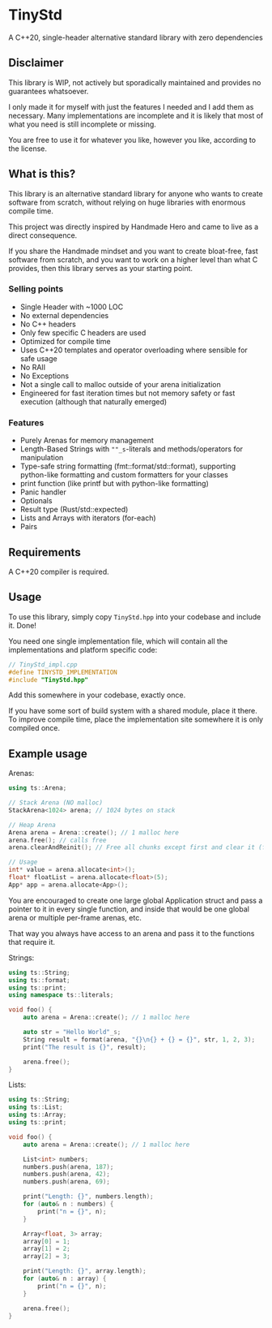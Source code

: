 # TinyStd
A C++20, single-header alternative standard library with zero dependencies

## Disclaimer

This library is WIP, not actively but sporadically maintained and provides no guarantees whatsoever.

I only made it for myself with just the features I needed and I add them as necessary. Many implementations are incomplete and it is likely that most of what you need is still incomplete or missing. 

You are free to use it for whatever you like, however you like, according to the license.

## What is this?

This library is an alternative standard library for anyone who wants to create software from scratch, without relying on huge libraries with enormous compile time.

This project was directly inspired by Handmade Hero and came to live as a direct consequence.

If you share the Handmade mindset and you want to create bloat-free, fast software from scratch, and you want to work on a higher level than what C provides, then this library serves as your starting point.

### Selling points

- Single Header with ~1000 LOC
- No external dependencies
- No C++ headers
- Only few specific C headers are used
- Optimized for compile time
- Uses C++20 templates and operator overloading where sensible for safe usage
- No RAII
- No Exceptions
- Not a single call to malloc outside of your arena initialization
- Engineered for fast iteration times but not memory safety or fast execution (although that naturally emerged)

### Features

- Purely Arenas for memory management
- Length-Based Strings with `""_s`-literals and methods/operators for manipulation
- Type-safe string formatting (fmt::format/std::format), supporting python-like formatting and custom formatters for your classes
- print function (like printf but with python-like formatting)
- Panic handler
- Optionals
- Result type (Rust/std::expected)
- Lists and Arrays with iterators (for-each)
- Pairs

## Requirements

A C++20 compiler is required.

## Usage

To use this library, simply copy `TinyStd.hpp` into your codebase and include it. Done!

You need one single implementation file, which will contain all the implementations and platform specific code:
```cpp
// TinyStd_impl.cpp
#define TINYSTD_IMPLEMENTATION
#include "TinyStd.hpp"
```

Add this somewhere in your codebase, exactly once.

If you have some sort of build system with a shared module, place it there. To improve compile time, place the implementation site somewhere it is only compiled once.

## Example usage

Arenas:
```cpp
using ts::Arena;

// Stack Arena (NO malloc)
StackArena<1024> arena; // 1024 bytes on stack

// Heap Arena
Arena arena = Arena::create(); // 1 malloc here
arena.free(); // calls free
arena.clearAndReinit(); // Free all chunks except first and clear it (faster than free + create, no malloc)

// Usage
int* value = arena.allocate<int>();
float* floatList = arena.allocate<float>(5);
App* app = arena.allocate<App>();
```

You are encouraged to create one large global Application struct and pass a pointer to it in every single function, 
and inside that would be one global arena or multiple per-frame arenas, etc.

That way you always have access to an arena and pass it to the functions that require it.

Strings:
```cpp
using ts::String;
using ts::format;
using ts::print;
using namespace ts::literals;

void foo() {
    auto arena = Arena::create(); // 1 malloc here

    auto str = "Hello World"_s;
    String result = format(arena, "{}\n{} + {} = {}", str, 1, 2, 3);
    print("The result is {}", result);

    arena.free();
}
```

Lists:
```cpp
using ts::String;
using ts::List;
using ts::Array;
using ts::print;

void foo() {
    auto arena = Arena::create(); // 1 malloc here

    List<int> numbers;
    numbers.push(arena, 187);
    numbers.push(arena, 42);
    numbers.push(arena, 69);

    print("Length: {}", numbers.length);
    for (auto& n : numbers) {
        print("n = {}", n);
    }

    Array<float, 3> array;
    array[0] = 1;
    array[1] = 2;
    array[2] = 3;

    print("Length: {}", array.length);
    for (auto& n : array) {
        print("n = {}", n);
    }

    arena.free();
}
```